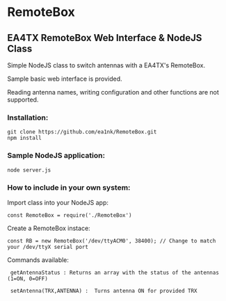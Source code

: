 # RemoteBox
## EA4TX RemoteBox Web Interface & NodeJS Class

Simple NodeJS class to switch antennas with a EA4TX's RemoteBox.

Sample basic web interface is provided.

Reading antenna names, writing configuration and other functions are not supported.

### Installation:
```
git clone https://github.com/ea1nk/RemoteBox.git
npm install
```
### Sample NodeJS application:
```
node server.js
```

### How to include in your own system:

Import class into your NodeJS app:
```
const RemoteBox = require('./RemoteBox')
```
Create a RemoteBox instace:

```
const RB = new RemoteBox('/dev/ttyACM0', 38400); // Change to match your /dev/ttyX serial port

```
Commands available:

  ```
   getAntennaStatus : Returns an array with the status of the antennas (1=ON, 0=OFF)
 
   setAntenna(TRX,ANTENNA) :  Turns antenna ON for provided TRX
```
